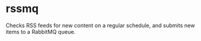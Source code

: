# rssmq
Checks RSS feeds for new content on a regular schedule, and submits new items to a RabbitMQ queue.
